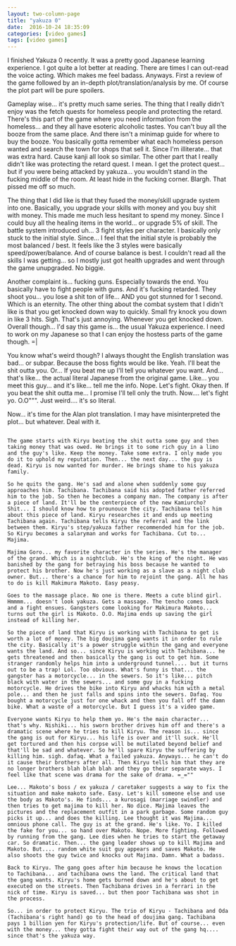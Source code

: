 ```yaml
---
layout: two-column-page 
title: "yakuza 0"
date:  2016-10-24 18:35:09
categories: [video games]
tags: [video games]
---
```


I finished Yakuza 0 recently. It was a pretty good Japanese learning experience. I got quite a lot better at reading. There are times I can out-read the voice acting. Which makes me feel badass. Anyways. First a review of the game followed by an in-depth plot/translation/analysis by me. Of course the plot part will be pure spoilers.

Gameplay wise... it's pretty much same series. The thing that I really didn't enjoy was the fetch quests for homeless people and protecting the retard. There's this part of the game where you need information from the homeless... and they all have esoteric alcoholic tastes. You can't buy all the booze from the same place. And there isn't a minimap guide for where to buy the booze. You basically gotta remember what each homeless person wanted and search the town for shops that sell it. Since I'm illiterate... that was extra hard. Cause kanji all look so similar. The other part that I really didn't like was protecting the retard quest. I mean. I get the protect quest... but if you were being attacked by yakuza... you wouldn't stand in the fucking middle of the room. At least hide in the fucking corner. Blargh. That pissed me off so much. 

The thing that I did like is that they fused the money/skill upgrade system into one. Basically, you upgrade your skills with money and you buy shit with money. This made me much less hesitant to spend my money. Since I could buy all the healing items in the world... or upgrade 5% of skill. The battle system introduced uh... 3 fight styles per character. I basically only stuck to the initial style. Since... I feel that the initial style is probably the most balanced / best. It feels like the 3 styles were basically speed/power/balance. And of course balance is best. I couldn't read all the skills I was getting... so I mostly just got health upgrades and went through the game unupgraded. No biggie.

Another complaint is... fucking guns. Especially towards the end. You basically have to fight people with guns. And it's fucking retarded. They shoot you... you lose a shit ton of life... AND you got stunned for 1 second. Which is an eternity. The other thing about the combat system that I didn't like is that you get knocked down way to quickly. Small fry knock you down in like 3 hits. Sigh. That's just annoying. Whenever you get knocked down. Overall though... I'd say this game is... the usual Yakuza experience. I need to work on my Japanese so that I can enjoy the hostess parts of the game though. =|

You know what's weird though? I always thought the English translation was bad... or subpar. Because the boss fights would be like. Yeah. I'll beat the shit outta you. Or... If you beat me up I'll tell you whatever you want. And... that's like... the actual literal Japanese from the original game. Like... you meet this guy... and it's like... tell me the info. Nope. Let's fight. Okay then. If you beat the shit outta me... I promise I'll tell only the truth. Now.... let's fight yo. O.O""". Just weird.... it's so literal.

Now... it's time for the Alan plot translation. I may have misinterpreted the plot... but whatever. Deal with it.

~~~Major Spoilers Below~~~

The game starts with Kiryu beating the shit outta some guy and then taking money that was owed. He brings it to some rich guy in a limo and the guy's like. Keep the money. Take some extra. I only made you do it to uphold my reputation. Then... the next day... the guy is dead. Kiryu is now wanted for murder. He brings shame to his yakuza family.

So he quits the gang. He's sad and alone when suddenly some guy approaches him. Tachibana. Tachibana said his adopted father referred him to the job. So then he becomes a company man. The company is after a piece of land. It'll be the centerpiece of the new Kamiurcho? Shit... I should know how to prounouce the city. Tachibana tells him about this piece of land. Kiryu researches it and ends up meeting Tachibana again. Tachibana tells Kiryu the referral and the link between them. Kiryu's step/yakuza father recommended him for the job. So Kiryu becomes a salaryman and works for Tachibana. Cut to... Majima.

Majima Goro... my favorite character in the series. He's the manager of the grand. Which is a nightclub. He's the king of the night. He was banished by the gang for betraying his boss because he wanted to protect his brother. Now he's just working as a slave as a night club owner. But... there's a chance for him to rejoint the gang. All he has to do is kill Makimura Makoto. Easy peasy.

Goes to the massage place. No one is there. Meets a cute blind girl. Hmmmm... doesn't look yakuza. Gets a massage. The tencho comes back and a fight ensues. Gangsters come looking for Makimura Makoto... turns out the girl is Makoto. O.O. Majima ends up saving the girl instead of killing her.

So the piece of land that Kiryu is working with Tachibana to get is worth a lot of money. The big doujima gang wants it in order to rule the city. Basically it's a power struggle within the gang and everyone wants the land. And so... since Kiryu is working with Tachibana... he gets threatened and then basically the gang is out to get him. Some stranger randomly helps him into a underground tunnel.... but it turns out to be a trap! Lol. Too obvious. What's funny is that... the gangster has a motorcycle... in the sewers. So it's like... pitch black with water in the sewers... and some guy in a fucking motorcycle. He drives the bike into Kiryu and whacks him with a metal pole... and then he just falls and spins into the sewers. Dafaq. You bought a motorcycle just for one whack and then you fall off the damn bike. What a waste of a motorcycle. But I guess it's a video game.

Everyone wants Kiryu to help them yo. He's the main character... that's why. Nishiki... his sworn brother drives him off and there's a dramatic scene where he tries to kill Kiryu. The reason is... since the gang is out for Kiryu... his life is over and it'll suck. He'll get tortured and then his corpse will be mutilated beyond belief and that'll be sad and whatever. So he'll spare Kiryu the suffering by killing him. sigh. dafaq. What a failed yakuza. Anyways... he can't do it cause their brothers after all. Then Kiryu tells him that they are no longer brothers blah blah blah and they go their separate ways. I feel like that scene was drama for the sake of drama. =_=""

Lee... Makoto's boss / ex yakuza / caretaker suggests a way to fix the situation and make makoto safe. Easy. Let's kill someone else and use the body as Makoto's. He finds... a kurosagi (marriage swindler) and then tries to get majima to kill her. No dice. Majima leaves the pictures and the replacement outfit in a park garbage. Some random guy picks it up... and does the killing. Lee thought it was Majima... omnious phone call. The guy is at the grand. He's like. Yo. I killed the fake for you... so hand over Makoto. Nope. More fighting. Followed by running from the gang. Lee dies when he tries to start the getaway car. So dramatic. Then... the gang leader shows up to kill Majima and Makoto. But.... random white suit guy appears and saves Makoto. He also shoots the guy twice and knocks out Majima. Damn. What a badass.

Back to Kiryu. The gang goes after him because he knows the location to Tachibana... and tachibana owns the land. The critical land that the gang wants. Kiryu's home gets burned down and he's about to get executed on the streets. Then Tachibana drives in a ferrari in the nick of time. Kiryu is saved... but then poor Tachibana was shot in the process.

So... in order to protect Kiryu. The trio of Kiryu - Tachibana and Oda (Tachibana's right hand) go to the head of doujima gang. Tachibana pays 1 billion yen for Kiryu's protection/life. But of course... even with the money... they gotta fight their way out of the gang hq.... since that's the yakuza way.


